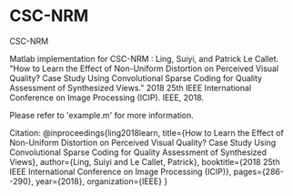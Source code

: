 # CSC-NRM
CSC-NRM

Matlab implementation for CSC-NRM :
Ling, Suiyi, and Patrick Le Callet. "How to Learn the Effect of Non-Uniform Distortion on Perceived Visual Quality? Case Study Using Convolutional Sparse Coding for Quality Assessment of Synthesized Views." 2018 25th IEEE International Conference on Image Processing (ICIP). IEEE, 2018.

Please refer to 'example.m' for more information.




Citation:
@inproceedings{ling2018learn,
  title={How to Learn the Effect of Non-Uniform Distortion on Perceived Visual Quality? Case Study Using Convolutional Sparse Coding for Quality Assessment of Synthesized Views},
  author={Ling, Suiyi and Le Callet, Patrick},
  booktitle={2018 25th IEEE International Conference on Image Processing (ICIP)},
  pages={286--290},
  year={2018},
  organization={IEEE}
}
